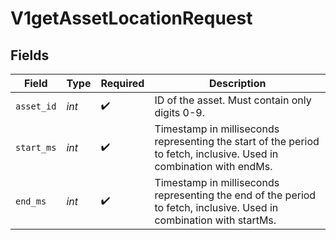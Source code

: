 # V1getAssetLocationRequest


## Fields

| Field                                                                                                               | Type                                                                                                                | Required                                                                                                            | Description                                                                                                         |
| ------------------------------------------------------------------------------------------------------------------- | ------------------------------------------------------------------------------------------------------------------- | ------------------------------------------------------------------------------------------------------------------- | ------------------------------------------------------------------------------------------------------------------- |
| `asset_id`                                                                                                          | *int*                                                                                                               | :heavy_check_mark:                                                                                                  | ID of the asset. Must contain only digits 0-9.                                                                      |
| `start_ms`                                                                                                          | *int*                                                                                                               | :heavy_check_mark:                                                                                                  | Timestamp in milliseconds representing the start of the period to fetch, inclusive. Used in combination with endMs. |
| `end_ms`                                                                                                            | *int*                                                                                                               | :heavy_check_mark:                                                                                                  | Timestamp in milliseconds representing the end of the period to fetch, inclusive. Used in combination with startMs. |